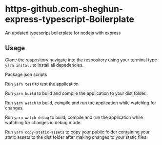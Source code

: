 # https-github.com-sheghun-express-typescript-Boilerplate
An updated typescript boilerplate for nodejs with express

## Usage
Clone the respository navigate into the respository using your terminal type `yarn install` to install all depedencies.

Package.json scripts

Run `yarn test` to test the application

Run  `yarn build` to build and compile the application to your dist folder.

Run `yarn watch` to build, compile and run the application while watching for changes.

Run `yarn watch-debug` to build, compile and run the application while watching for changes in debug mode.

Run `yarn copy-static-assets` to copy your public folder containing your static assets to the dist folder after making changes to your static files.
